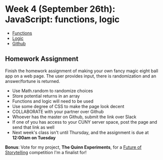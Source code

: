 <h1>Week 4 (September 26th): JavaScript: functions, logic</h1>
<ul>
<li><a href="http://shaunaxani.com/cuny/mmp310/week4/functions.html">Functions</a></li>
<li><a href="http://shaunaxani.com/cuny/mmp310/week4/logic.html">Logic</a></li>
<li><a href="https://docs.google.com/presentation/d/14a1oC6qGu8AjrfUBazd2EIlaQ8bwA4LS2rmBehLzZpc/edit#slide=id.p">Github</a></li>
</ul>

<h2>Homework Assignment</h2>
Finish the homework assignment of making your own fancy magic eight ball app on a web page. The user provides input, there is randomization and an answer/fortune is returned. 
<ul>
<li>Use Math.random to randomize choices</li>
<li>Store potential returns in an array</li>
<li>Functions and logic will need to be used</li>
<li>Use some degree of CSS to make the page look decent</li>
<li>COLLABORATE with your partner over Github</li>
<li>Whoever has the master on Github, submit the link over Slack</li>
<li>If one of you has access to your CUNY server space, post the page and send that link as well</li>
<li>Next week's class isn't until Thursday, and the assignment is due at <b>12:00am on Tuesday</b></li>
</ul>

<b>Bonus</b>: Vote for my project, <b>The Quinn Experiments</b>, for a <a href="https://futureofstorytelling.org/prize">Future of Storytelling</a> competition I'm a finalist for!
